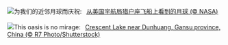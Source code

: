 ![](https://www.bing.com/th?id=OHR.MoonDayArtemis_ZH-CN8743374853_UHD.jpg&w=1000)为我们的近邻月球而庆祝:&nbsp;&ensp;[从美国宇航局猎户座飞船上看到的月球 (© NASA)](https://www.bing.com/th?id=OHR.MoonDayArtemis_ZH-CN8743374853_UHD.jpg)
<br><br/>
![](https://www.bing.com/th?id=OHR.CrescentLake_EN-US1005101872_UHD.jpg&w=1000)This oasis is no mirage:&nbsp;&ensp;[Crescent Lake near Dunhuang, Gansu province, China (© R7 Photo/Shutterstock)](https://www.bing.com/th?id=OHR.CrescentLake_EN-US1005101872_UHD.jpg)
<br><br/>
